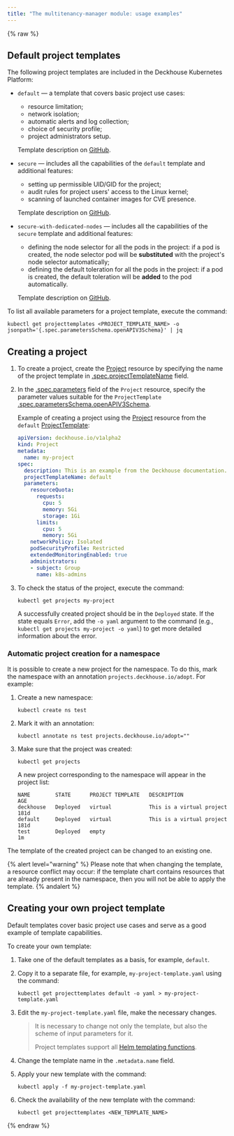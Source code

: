 ```yaml
---
title: "The multitenancy-manager module: usage examples"
---
```

{% raw %}

## Default project templates

The following project templates are included in the Deckhouse Kubernetes Platform:

- `default` — a template that covers basic project use cases:
  * resource limitation;
  * network isolation;
  * automatic alerts and log collection;
  * choice of security profile;
  * project administrators setup.

  Template description on [GitHub](https://github.com/deckhouse/deckhouse/blob/main/modules/160-multitenancy-manager/images/multitenancy-manager/src/templates/default.yaml).

- `secure` — includes all the capabilities of the `default` template and additional features:
  * setting up permissible UID/GID for the project;
  * audit rules for project users' access to the Linux kernel;
  * scanning of launched container images for CVE presence.

  Template description on [GitHub](https://github.com/deckhouse/deckhouse/blob/main/modules/160-multitenancy-manager/images/multitenancy-manager/src/templates/secure.yaml).

- `secure-with-dedicated-nodes` — includes all the capabilities of the `secure` template and additional features:
  * defining the node selector for all the pods in the project: if a pod is created, the node selector pod will be **substituted** with the project's node selector automatically;
  * defining the default toleration for all the pods in the project: if a pod is created, the default toleration will be **added** to the pod automatically.

  Template description on [GitHub](https://github.com/deckhouse/deckhouse/blob/main/modules/160-multitenancy-manager/images/multitenancy-manager/src/templates/secure-with-dedicated-nodes.yaml).

To list all available parameters for a project template, execute the command:

```shell
kubectl get projecttemplates <PROJECT_TEMPLATE_NAME> -o jsonpath='{.spec.parametersSchema.openAPIV3Schema}' | jq
```

## Creating a project

1. To create a project, create the [Project](cr.html#project) resource by specifying the name of the project template in [.spec.projectTemplateName](cr.html#project-v1alpha2-spec-projecttemplatename) field.
2. In the [.spec.parameters](cr.html#project-v1alpha2-spec-parameters) field of the `Project` resource, specify the parameter values suitable for the `ProjectTemplate` [.spec.parametersSchema.openAPIV3Schema](cr.html#projecttemplate-v1alpha1-spec-parametersschema-openapiv3schema).

   Example of creating a project using the [Project](cr.html#project) resource from the `default` [ProjectTemplate](cr.html#projecttemplate):

   ```yaml
   apiVersion: deckhouse.io/v1alpha2
   kind: Project
   metadata:
     name: my-project
   spec:
     description: This is an example from the Deckhouse documentation.
     projectTemplateName: default
     parameters:
       resourceQuota:
         requests:
           cpu: 5
           memory: 5Gi
           storage: 1Gi
         limits:
           cpu: 5
           memory: 5Gi
       networkPolicy: Isolated
       podSecurityProfile: Restricted
       extendedMonitoringEnabled: true
       administrators:
       - subject: Group
         name: k8s-admins
   ```

3. To check the status of the project, execute the command:

   ```shell
   kubectl get projects my-project
   ```

   A successfully created project should be in the `Deployed` state. If the state equals `Error`, add the `-o yaml` argument to the command (e.g., `kubectl get projects my-project -o yaml`) to get more detailed information about the error.

### Automatic project creation for a namespace

It is possible to create a new project for the namespace. To do this, mark the namespace with an annotation `projects.deckhouse.io/adopt`. For example:

1. Create a new namespace:

   ```shell
   kubectl create ns test
   ```

1. Mark it with an annotation:

   ```shell
   kubectl annotate ns test projects.deckhouse.io/adopt=""
   ```

1. Make sure that the project was created:

   ```shell
   kubectl get projects
   ```

   A new project corresponding to the namespace will appear in the project list:

   ```shell
   NAME        STATE      PROJECT TEMPLATE   DESCRIPTION                                            AGE
   deckhouse   Deployed   virtual            This is a virtual project                              181d
   default     Deployed   virtual            This is a virtual project                              181d
   test        Deployed   empty                                                                     1m
   ```

The template of the created project can be changed to an existing one.

{% alert level="warning" %}
Please note that when changing the template, a resource conflict may occur: if the template chart contains resources that are already present in the namespace, then you will not be able to apply the template.
{% andalert %}

## Creating your own project template

Default templates cover basic project use cases and serve as a good example of template capabilities.

To create your own template:
1. Take one of the default templates as a basis, for example, `default`.
2. Copy it to a separate file, for example, `my-project-template.yaml` using the command:

   ```shell
   kubectl get projecttemplates default -o yaml > my-project-template.yaml
   ```

3. Edit the `my-project-template.yaml` file, make the necessary changes.

   > It is necessary to change not only the template, but also the scheme of input parameters for it.
   >
   > Project templates support all [Helm templating functions](https://helm.sh/docs/chart_template_guide/function_list/).

4. Change the template name in the `.metadata.name` field.
5. Apply your new template with the command:

   ```shell
   kubectl apply -f my-project-template.yaml
   ```

6. Check the availability of the new template with the command:

   ```shell
   kubectl get projecttemplates <NEW_TEMPLATE_NAME>
   ```

{% endraw %}
